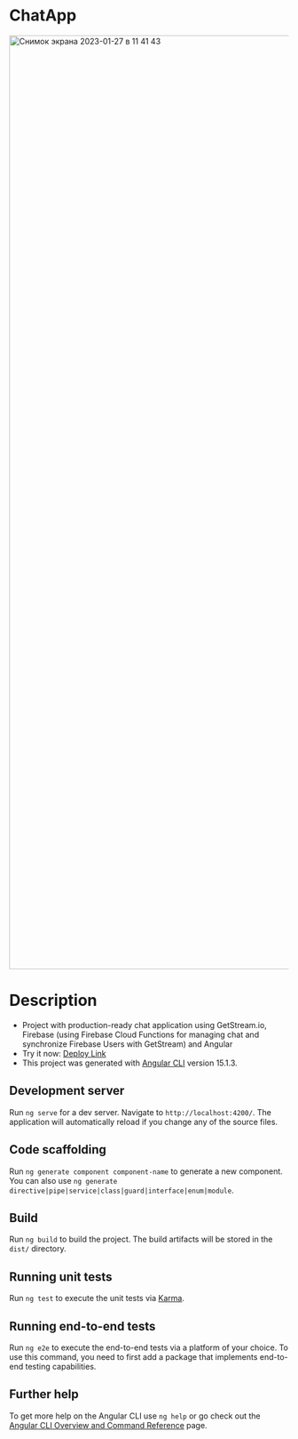 # ChatApp
<img width="1680" alt="Снимок экрана 2023-01-27 в 11 41 43" src="https://user-images.githubusercontent.com/91071613/215067243-08ab28c5-da2b-4595-92a0-6a05e4e32cf5.png">


# Description
 - Project with production-ready chat application using GetStream.io, Firebase (using Firebase Cloud Functions for managing chat and synchronize Firebase Users with GetStream) and Angular
 - Try it now: [Deploy Link](https://getstreamio-cmval.web.app/signin)
 - This project was generated with [Angular CLI](https://github.com/angular/angular-cli) version 15.1.3.


## Development server

Run `ng serve` for a dev server. Navigate to `http://localhost:4200/`. The application will automatically reload if you change any of the source files.

## Code scaffolding

Run `ng generate component component-name` to generate a new component. You can also use `ng generate directive|pipe|service|class|guard|interface|enum|module`.

## Build

Run `ng build` to build the project. The build artifacts will be stored in the `dist/` directory.

## Running unit tests

Run `ng test` to execute the unit tests via [Karma](https://karma-runner.github.io).

## Running end-to-end tests

Run `ng e2e` to execute the end-to-end tests via a platform of your choice. To use this command, you need to first add a package that implements end-to-end testing capabilities.

## Further help

To get more help on the Angular CLI use `ng help` or go check out the [Angular CLI Overview and Command Reference](https://angular.io/cli) page.
